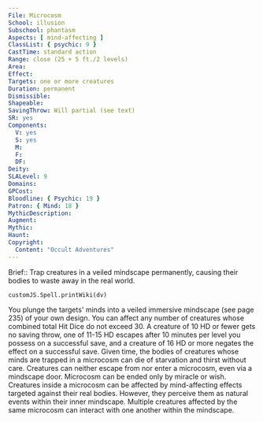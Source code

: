 ```yaml
---
File: Microcosm
School: illusion
Subschool: phantasm
Aspects: [ mind-affecting ]
ClassList: { psychic: 9 }
CastTime: standard action
Range: close (25 + 5 ft./2 levels)
Area: 
Effect: 
Targets: one or more creatures
Duration: permanent
Dismissible: 
Shapeable: 
SavingThrow: Will partial (see text)
SR: yes
Components:
  V: yes
  S: yes
  M: 
  F: 
  DF: 
Deity: 
SLALevel: 9
Domains: 
GPCost: 
Bloodline: { Psychic: 19 }
Patron: { Mind: 18 }
MythicDescription: 
Augment: 
Mythic: 
Haunt: 
Copyright:
  Content: "Occult Adventures"
---
```

Brief:: Trap creatures in a veiled mindscape permanently, causing their bodies to waste away in the real world.

```dataviewjs
customJS.Spell.printWiki(dv)
```

You plunge the targets' minds into a veiled immersive mindscape (see page 235) of your own design. You can affect any number of creatures whose combined total Hit Dice do not exceed 30. A creature of 10 HD or fewer gets no saving throw, one of 11-15 HD escapes after 10 minutes per level you possess on a successful save, and a creature of 16 HD or more negates the effect on a successful save. Given time, the bodies of creatures  whose minds are trapped in a microcosm can die of starvation and thirst without care. Creatures can neither escape from nor enter a microcosm, even via a mindscape door. Microcosm can be ended only by miracle or wish.  Creatures inside a microcosm can be affected by mind-affecting effects targeted against their real bodies. However, they perceive them as natural events within their inner mindscape. Multiple creatures affected by the same microcosm can interact with one another within the mindscape.
